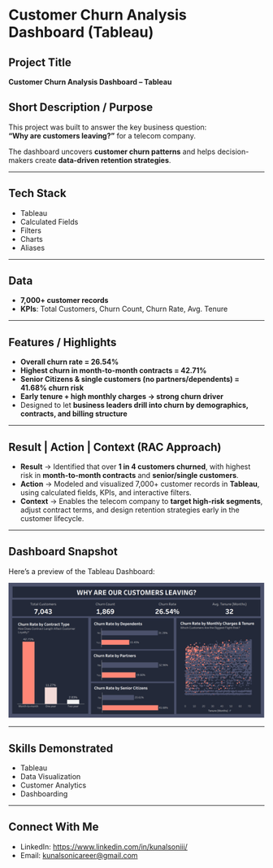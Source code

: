 # Customer Churn Analysis Dashboard (Tableau)

## Project Title
**Customer Churn Analysis Dashboard – Tableau**

## Short Description / Purpose
This project was built to answer the key business question:  
**“Why are customers leaving?”** for a telecom company.  

The dashboard uncovers **customer churn patterns** and helps decision-makers create **data-driven retention strategies**.  

---

## Tech Stack
- Tableau  
- Calculated Fields  
- Filters  
- Charts  
- Aliases  

---

## Data
- **7,000+ customer records**  
- **KPIs**: Total Customers, Churn Count, Churn Rate, Avg. Tenure  

---

## Features / Highlights
- **Overall churn rate = 26.54%**  
- **Highest churn in month-to-month contracts = 42.71%**  
- **Senior Citizens & single customers (no partners/dependents) = 41.68% churn risk**  
- **Early tenure + high monthly charges → strong churn driver**  
- Designed to let **business leaders drill into churn by demographics, contracts, and billing structure**  

---

## Result | Action | Context (RAC Approach)

- **Result** → Identified that over **1 in 4 customers churned**, with highest risk in **month-to-month contracts** and **senior/single customers**.  
- **Action** → Modeled and visualized 7,000+ customer records in **Tableau**, using calculated fields, KPIs, and interactive filters.  
- **Context** → Enables the telecom company to **target high-risk segments**, adjust contract terms, and design retention strategies early in the customer lifecycle.  

---

## Dashboard Snapshot
Here’s a preview of the Tableau Dashboard:  

![Customer Churn Dashboard](https://github.com/kunalsoni19/Customer-Churn-Analysis-Dashboard/blob/main/Snapshot%20of%20the%20Dashboard.png)

---

## Skills Demonstrated
- Tableau  
- Data Visualization  
- Customer Analytics  
- Dashboarding  

---

## Connect With Me
- LinkedIn: https://www.linkedin.com/in/kunalsoniii/
- Email: kunalsonicareer@gmail.com 
